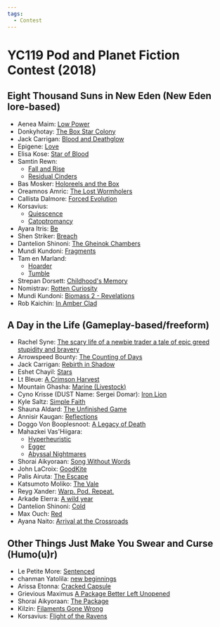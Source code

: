 ```yaml
---
tags:
  - Contest
---
```


# YC119 Pod and Planet Fiction Contest (2018)

## Eight Thousand Suns in New Eden (New Eden lore-based)

- Aenea Maim: [Low Power](../authors/miscauthors/lowpower.md)
- Donkyhotay: [The Box Star Colony]()
- Jack Carrigan: [Blood and Deathglow]()
- Epigene: [Love]()
- Elisa Kose: [Star of Blood]()
- Samtin Rewn:
    - [Fall and Rise]()
    - [Residual Cinders]()
- Bas Mosker: [Holoreels and the Box]()
- ​Oreamnos Amric: [The Lost Wormholers]()
- Callista Dalmore: [Forced Evolution]()
- Korsavius:
    - [Quiescence](../authors/korsavius/quiescence.md)
    - [Catoptromancy](../authors/korsavius/catoptromancy.md)
- Ayara Itris: [Be]()
- Shen Striker: [Breach]()
- Dantelion Shinoni: [The Gheinok Chambers]()
- Mundi Kundoni: [Fragments]()
- Tam en Marland:
    - [Hoarder]()
    - [Tumble]()
- Strepan Dorsett: [Childhood's Memory]()
- Nomistrav: [Rotten Curiosity]()
- Mundi Kundoni: [Biomass 2 - Revelations](./authors/miscauthors/biomass2.md)
- Rob Kaichin: [In Amber Clad]()

## A Day in the Life (Gameplay-based/freeform)

- Rachel Syne: [The scary life of a newbie trader a tale of epic greed stupidity and bravery]()
- Arrowspeed Bounty: [The Counting of Days]()
- Jack Carrigan: [Rebirth in Shadow]()
- Eshet Chayil: [Stars]()
- Lt Bleue: [A Crimson Harvest]()
- Mountain Ghasha: [Marine (Livestock)]()
- Cyno Krisse (DUST Name: Sergei Domar): [Iron Lion]()
- Kyle Saltz: [Simple Faith]()
- Shauna Aldard: [The Unfinished Game]()
- Annisir Kaugan: [Reflections]()
- Doggo Von Booplesnoot: [A Legacy of Death]()
- Mahazkei Vas'Hiigara:
    - [Hyperheuristic]()
    - [Egger]()
    - [Abyssal Nightmares]()
- Shorai Aikyoraan: [Song Without Words]()
- John LaCroix: [GoodKite]()
- Palis Airuta: [The Escape]()
- Katsumoto Moliko: [The Vale]()
- Reyg Xander: [Warp.  Pod.  Repeat.]()
- Arkade Elerra: [A wild year]()
- Dantelion Shinoni: [Cold]()
- Max Ouch: [Red]()
- Ayana Naito: [Arrival at the Crossroads]()

## Other Things Just Make You Swear and Curse (Humo(u)r)

- Le Petite More: [Sentenced]()
- chanman Yatolila: [new beginnings]()
- Arissa Etonna: [Cracked Capsule]()
- Grievious Maximus [A Package Better Left Unopened](../authors/miscauthors/apackagebetterleftunopened.md)
- Shorai Aikyoraan: [The Package](../authors/miscauthors/thepackage.md)
- Kilzin: [Filaments Gone Wrong](../authors/miscauthors/filamentsgonewrong.md)
- Korsavius: [Flight of the Ravens](../authors/korsavius/flightoftheravens.md)